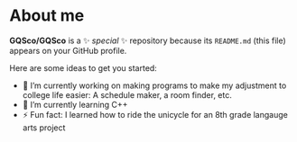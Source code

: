 # About me

**GQSco/GQSco** is a ✨ _special_ ✨ repository because its `README.md` (this file) appears on your GitHub profile.

Here are some ideas to get you started:

- 🔭 I’m currently working on making programs to make my adjustment to college life easier: A schedule maker, a room finder, etc.
- 🌱 I’m currently learning C++
- ⚡ Fun fact: I learned how to ride the unicycle for an 8th grade langauge arts project
